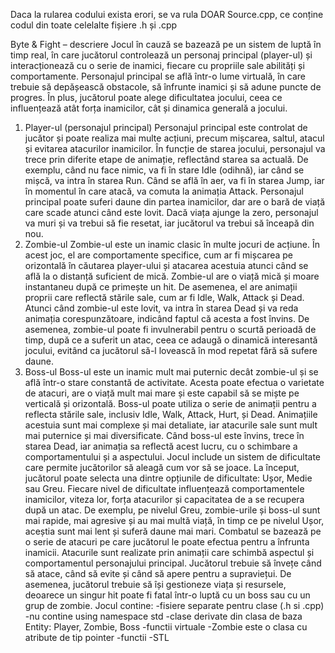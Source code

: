 Daca la rularea codului exista erori, se va rula DOAR Source.cpp, ce conține codul din toate celelalte fișiere .h și .cpp

Byte & Fight – descriere
Jocul în cauză se bazează pe un sistem de luptă în timp real, în care jucătorul controlează un personaj principal (player-ul) și interacționează cu o serie de inamici, fiecare cu propriile sale abilități și comportamente. Personajul principal se află într-o lume virtuală, în care trebuie să depășească obstacole, să înfrunte inamici și să adune puncte de progres. În plus, jucătorul poate alege dificultatea jocului, ceea ce influențează atât forța inamicilor, cât și dinamica generală a jocului.
1. Player-ul (personajul principal)
Personajul principal este controlat de jucător și poate realiza mai multe acțiuni, precum mișcarea, saltul, atacul și evitarea atacurilor inamicilor. În funcție de starea jocului, personajul va trece prin diferite etape de animație, reflectând starea sa actuală. De exemplu, când nu face nimic, va fi în stare Idle (odihnă), iar când se mișcă, va intra în starea Run. Când se află în aer, va fi în starea Jump, iar în momentul în care atacă, va comuta la animația Attack.
Personajul principal poate suferi daune din partea inamicilor, dar are o bară de viață care scade atunci când este lovit. Dacă viața ajunge la zero, personajul va muri și va trebui să fie resetat, iar jucătorul va trebui să înceapă din nou.
2. Zombie-ul
Zombie-ul este un inamic clasic în multe jocuri de acțiune. În acest joc, el are comportamente specifice, cum ar fi mișcarea pe orizontală în căutarea player-ului și atacarea acestuia atunci când se află la o distanță suficient de mică. Zombie-ul are o viață mică și moare instantaneu după ce primește un hit. De asemenea, el are animații proprii care reflectă stările sale, cum ar fi Idle, Walk, Attack și Dead.
Atunci când zombie-ul este lovit, va intra în starea Dead și va reda animația corespunzătoare, indicând faptul că acesta a fost învins. De asemenea, zombie-ul poate fi invulnerabil pentru o scurtă perioadă de timp, după ce a suferit un atac, ceea ce adaugă o dinamică interesantă jocului, evitând ca jucătorul să-l lovească în mod repetat fără să sufere daune.
3. Boss-ul
Boss-ul este un inamic mult mai puternic decât zombie-ul și se află într-o stare constantă de activitate. Acesta poate efectua o varietate de atacuri, are o viață mult mai mare și este capabil să se miște pe verticală și orizontală. Boss-ul poate utiliza o serie de animații pentru a reflecta stările sale, inclusiv Idle, Walk, Attack, Hurt, și Dead. Animațiile acestuia sunt mai complexe și mai detaliate, iar atacurile sale sunt mult mai puternice și mai diversificate.
Când boss-ul este învins, trece în starea Dead, iar animația sa reflectă acest lucru, cu o schimbare a comportamentului și a aspectului.
Jocul include un sistem de dificultate care permite jucătorilor să aleagă cum vor să se joace. La început, jucătorul poate selecta una dintre opțiunile de dificultate: Ușor, Medie sau Greu. Fiecare nivel de dificultate influențează comportamentele inamicilor, viteza lor, forța atacurilor și capacitatea de a se recupera după un atac. De exemplu, pe nivelul Greu, zombie-urile și boss-ul sunt mai rapide, mai agresive și au mai multă viață, în timp ce pe nivelul Ușor, aceștia sunt mai lent și suferă daune mai mari.
Combatul se bazează pe o serie de atacuri pe care jucătorul le poate efectua pentru a înfrunta inamicii. Atacurile sunt realizate prin animații care schimbă aspectul și comportamentul personajului principal. Jucătorul trebuie să învețe când să atace, când să evite și când să apere pentru a supraviețui. De asemenea, jucătorul trebuie să își gestioneze viața și resursele, deoarece un singur hit poate fi fatal într-o luptă cu un boss sau cu un grup de zombie.
Jocul contine:
	-fisiere separate pentru clase (.h si .cpp)
	-nu contine using namespace std
	-clase derivate din clasa de baza Entity: Player, Zombie, Boss
	-functii virtuale
	-Zombie este o clasa cu atribute de tip pointer
	-functii 
	-STL
